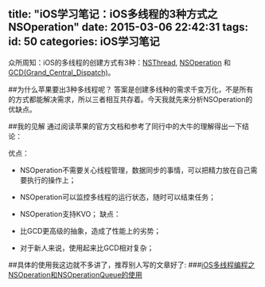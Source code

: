 title: "iOS学习笔记：iOS多线程的3种方式之NSOperation"
date: 2015-03-06 22:42:31
tags:
id: 50
categories: iOS学习笔记
---

众所周知：iOS的多线程的创建方式有3种：[NSThread](https://developer.apple.com/library/ios/documentation/Cocoa/Reference/Foundation/Classes/NSThread_Class/), [NSOperation](https://developer.apple.com/library/ios/documentation/Cocoa/Reference/NSOperation_class/) 和[GCD(Grand_Central_Dispatch)](https://developer.apple.com/library/ios/documentation/Performance/Reference/GCD_libdispatch_Ref/)。

##为什么苹果要出3种多线程呢？
答案是创建多线种的需求千变万化，不是所有的方式都能解决需求，所以三者相互共存着。今天我就先来分析NSOperation的优缺点。  

##我的见解
通过阅读苹果的官方文档和参考了同行中的大牛的理解得出一下结论：

优点：
*  NSOperation不需要关心线程管理，数据同步的事情，可以把精力放在自己需要执行的操作上；
*  NSOperation可以监控多线程的运行状态，随时可以结束任务；
*  NSOperation支持KVO；
缺点：

* 比GCD更高级的抽象，造成了性能上的劣势；
* 对于新人来说，使用起来比GCD相对复杂；

##具体的使用我这边就不多讲了，推荐别人写的文章好了:
###[iOS多线程编程之NSOperation和NSOperationQueue的使用 ](http://blog.csdn.net/totogo2010/article/details/8013316)


